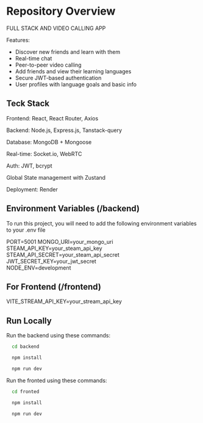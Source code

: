 
# Repository Overview

FULL STACK AND VIDEO CALLING APP

Features:

-  Discover new friends and learn with them
-  Real-time chat
-  Peer-to-peer video calling
-  Add friends and view their learning languages
-  Secure JWT-based authentication
-  User profiles with language goals and basic info




## Teck Stack

Frontend: React, React Router, Axios

Backend: Node.js, Express.js, Tanstack-query

Database: MongoDB + Mongoose

Real-time: Socket.io, WebRTC

Auth: JWT, bcrypt

Global State management with Zustand

Deployment: Render


## Environment Variables (/backend)

To run this project, you will need to add the following environment variables to your .env file

PORT=5001
MONGO_URI=your_mongo_uri
STEAM_API_KEY=your_steam_api_key
STEAM_API_SECRET=your_steam_api_secret
JWT_SECRET_KEY=your_jwt_secret  
NODE_ENV=development

## For Frontend (/frontend)
VITE_STREAM_API_KEY=your_stream_api_key



## Run Locally

Run the backend using these commands:

```bash
  cd backend

  npm install

  npm run dev
```


Run the fronted using these commands:

```bash
  cd fronted

  npm install

  npm run dev
```

